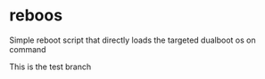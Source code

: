 # reboos

Simple reboot script that directly loads the targeted dualboot os on command

This is the test branch